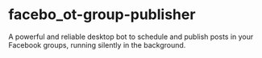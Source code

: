 # facebo_ot-group-publisher
A powerful and reliable desktop bot to schedule and publish posts in your Facebook groups, running silently in the background.
